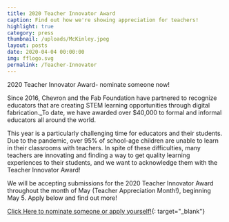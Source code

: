 ```yaml
---
title: 2020 Teacher Innovator Award
caption: Find out how we're showing appreciation for teachers!
highlight: true
category: press
thumbnail: /uploads/McKinley.jpeg
layout: posts
date: 2020-04-04 00:00:00
img: fflogo.svg
permalink: /Teacher-Innovator
---
```


2020 Teacher Innovator Award- nominate someone now\!

Since 2016, Chevron and the Fab Foundation have partnered to recognize educators that are creating STEM learning opportunities through digital fabrication.\_To date, we have awarded over $40,000 to formal and informal educators all around the world. <p> This year is a particularly challenging time for educators and their students. Due to the pandemic, over 95% of school-age children are unable to learn in their classrooms with teachers. In spite of these difficulties, many teachers are innovating and finding a way to get quality learning experiences to their students, and we want to acknowledge them with the Teacher Innovator Award! </p> <p> We will be accepting submissions for the 2020 Teacher Innovator Award throughout the month of May (Teacher Appreciation Month!), beginning May 5. Apply below and find out more! </p>

[Click Here to nominate someone or apply yourself!](https://docs.google.com/forms/d/e/1FAIpQLSfFuLW5KfWtwDXqxoAS8303_Xema15vkNDV-DMU0VElJT9AKA/viewform?usp=sf_link){: target="_blank"}